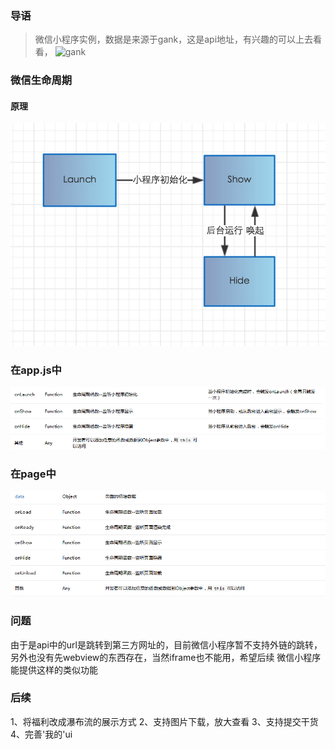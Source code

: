 ### 导语
 > 微信小程序实例，数据是来源于gank，这是api地址，有兴趣的可以上去看看， ![gank](http://gank.io/api)
 
### 微信生命周期

#### 原理
![原理](images/1.png)

### 在app.js中
![appjs](images/2.png)


### 在page中
![appjs](images/3.png) 
 
### 问题
 由于是api中的url是跳转到第三方网址的，目前微信小程序暂不支持外链的跳转，另外也没有先webview的东西存在，当然iframe也不能用，希望后续
 微信小程序能提供这样的类似功能
 
### 后续
1、将福利改成瀑布流的展示方式
2、支持图片下载，放大查看
3、支持提交干货
4、完善'我的'ui

